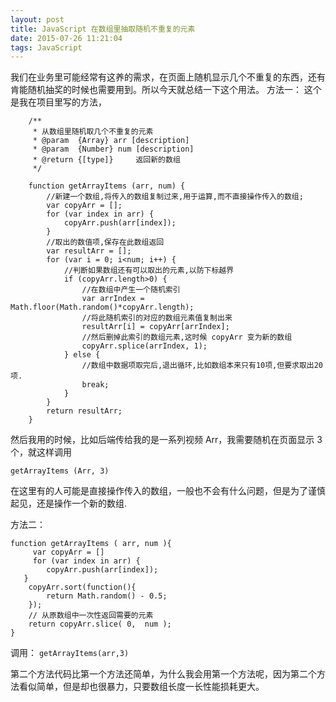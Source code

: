 ```yaml
---
layout: post
title: JavaScript 在数组里抽取随机不重复的元素
date: 2015-07-26 11:21:04
tags: JavaScript
---
```


我们在业务里可能经常有这养的需求，在页面上随机显示几个不重复的东西，还有肯能随机抽奖的时候也需要用到。所以今天就总结一下这个用法。
方法一：
这个是我在项目里写的方法，
<!-- more -->
```
    /**
     * 从数组里随机取几个不重复的元素
     * @param  {Array} arr [description]
     * @param  {Number} num [description]
     * @return {[type]}     返回新的数组
     */
     
    function getArrayItems (arr, num) {
        //新建一个数组,将传入的数组复制过来,用于运算,而不直接操作传入的数组;
        var copyArr = [];
        for (var index in arr) {
            copyArr.push(arr[index]);
        }
        //取出的数值项,保存在此数组返回
        var resultArr = [];
        for (var i = 0; i<num; i++) {
            //判断如果数组还有可以取出的元素,以防下标越界
            if (copyArr.length>0) {
                //在数组中产生一个随机索引
                var arrIndex = Math.floor(Math.random()*copyArr.length);
                //将此随机索引的对应的数组元素值复制出来
                resultArr[i] = copyArr[arrIndex];
                //然后删掉此索引的数组元素,这时候 copyArr 变为新的数组
                copyArr.splice(arrIndex, 1);
            } else {
                //数组中数据项取完后,退出循环,比如数组本来只有10项,但要求取出20项.
                break;
            }
        }
        return resultArr;
    }
```

然后我用的时候，比如后端传给我的是一系列视频 Arr，我需要随机在页面显示 3 个，就这样调用 

```
getArrayItems (Arr, 3)
```

在这里有的人可能是直接操作传入的数组，一般也不会有什么问题，但是为了谨慎起见，还是操作一个新的数组.

方法二：

```
function getArrayItems ( arr, num ){
	 var copyArr = []
	 for (var index in arr) {
        copyArr.push(arr[index]);
   }
    copyArr.sort(function(){
        return Math.random() - 0.5;
    });
    // 从原数组中一次性返回需要的元素
    return copyArr.slice( 0,  num );
}
```

调用： ```getArrayItems(arr,3)```

第二个方法代码比第一个方法还简单，为什么我会用第一个方法呢，因为第二个方法看似简单，但是却也很暴力，只要数组长度一长性能损耗更大。


